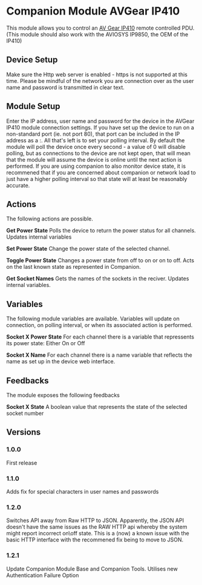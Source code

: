 # Companion Module AVGear IP410

This module allows you to control an [AV Gear IP410](https://avgear.com.au/shop/distribution/power-distribution/avg-ip410/) remote controlled PDU. (This module should also work with the AVIOSYS IP9850, the OEM of the IP410)

## Device Setup
Make sure the Http web server is enabled - https is not supported at this time. Please be mindful of the network you are connection over as the user name and password is transmitted in clear text.

## Module Setup
Enter the IP address, user name and password for the device in the AVGear IP410 module connection settings. If you have set up the device to run on a non-standard port (ie. not port 80), that port can be included in the IP address as a <IP Address>:<port>. All that's left is to set your polling interval. By default the module will poll the device once every second - a value of 0 will disable polling, but as connections to the device are not kept open, that will mean that the module will assume the device is online until the next action is performed. If you are using companion to also monitor device state, it is recommened that if you are concerned about companion or network load to just have a higher polling interval so that state will at least be reasonably accurate.

## Actions
The following actions are possible.

**Get Power State** Polls the device to return the power status for all channels. Updates internal variables

**Set Power State** Change the power state of the selected channel.

**Toggle Power State** Changes a power state from off to on or on to off. Acts on the last known state as represented in Companion.

**Get Socket Names** Gets the names of the sockets in the reciver. Updates internal variables.

## Variables
The following module variables are available. Variables will update on connection, on polling interval, or when its associated action is performed.

**Socket X Power State** For each channel there is a variable that repressents its power state: Either On or Off

**Socket X Name** For each channel there is a name variable that reflects the name as set up in the device web interface.

## Feedbacks
The module exposes the following feedbacks

**Socket X State** A boolean value that represents the state of the selected socket number

## Versions

### 1.0.0
First release

### 1.1.0
Adds fix for special characters in user names and passwords

### 1.2.0
Switches API away from Raw HTTP to JSON. Apparently, the JSON API doesn't have the same issues as the RAW HTTP api whereby the system might report incorrect on\off state. This is a (now) a known issue with the basic HTTP interface with the recommened fix being to move to JSON.

### 1.2.1
Update Companion Module Base and Companion Tools. Utilises new Authentication Failure Option